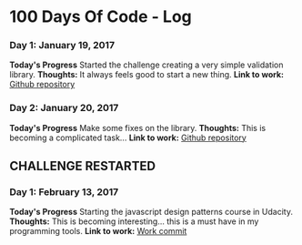 # 100 Days Of Code - Log

### Day 1: January 19, 2017

**Today's Progress**
Started the challenge creating a very simple validation library.
**Thoughts:**
It always feels good to start a new thing.
**Link to work:** 
[Github repository](https://github.com/oscarsaraza/validd)

### Day 2: January 20, 2017

**Today's Progress**
Make some fixes on the library.
**Thoughts:**
This is becoming a complicated task...
**Link to work:** 
[Github repository](https://github.com/oscarsaraza/validd)

## CHALLENGE RESTARTED

### Day 1: February 13, 2017
**Today's Progress**
Starting the javascript design patterns course in Udacity.
**Thoughts:**
This is becoming interesting... this is a must have in my programming tools.
**Link to work:**
[Work commit](https://github.com/oscarsaraza/100-days-of-code/commit/f9cd45ec0b8842062074e25c579548716b8052ad)
